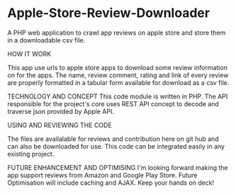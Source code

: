 # Apple-Store-Review-Downloader
A PHP web application to crawl app reviews on apple store and store them in a downloadable csv file.

HOW IT WORK

This app use urls to apple store apps to download some review information on for the apps. The name, review comment, rating and link of every review are properly formatted in a tabular form available for download as a csv file. 

TECHNOLOGY AND CONCEPT
This code module is written in PHP. The API responsible for the project's core uses REST API concept to decode and traverse json provided by Apple API.

USING AND REVIEWING THE CODE

The files are availalable for reviews and contribution here on git hub and can also be downloaded for use. This code can be integrated easily in any existing project.

FUTURE ENHANCEMENT AND OPTIMISING
I'm looking forward making the app support reviews from Amazon and Google Play Store. Future Optimisation will include caching and AJAX. Keep your hands on deck!
